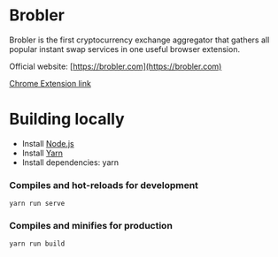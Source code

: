 # Brobler

Brobler is the first cryptocurrency exchange aggregator that gathers all popular instant swap services in one useful browser extension.

Official website: [https://brobler.com](https://brobler.com)

[Chrome Extension link](https://chrome.google.com/webstore/detail/brobler/dgfhnpfofgalhnmamhlgbphnegkcgcic?hl=en-GB)

# Building locally

* Install [Node.js](https://nodejs.org/en/)
* Install [Yarn](https://yarnpkg.com/)
* Install dependencies: yarn

### Compiles and hot-reloads for development
```
yarn run serve
```

### Compiles and minifies for production
```
yarn run build
```
